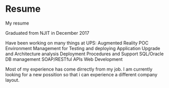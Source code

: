 # Resume
My resume


Graduated from NJIT in December 2017

Have been working on many things at UPS:
  Augmented Reality POC
  Environment Management for Testing and deploying
  Application Upgrade and Architecture analysis
  Deployment Procedures and Support
  SQL/Oracle DB management
  SOAP/RESTful APIs
  Web Development
  
Most of my experience has come dirrectly from my job. 
I am currently looking for a new possition so that i can experience a different company layout.
